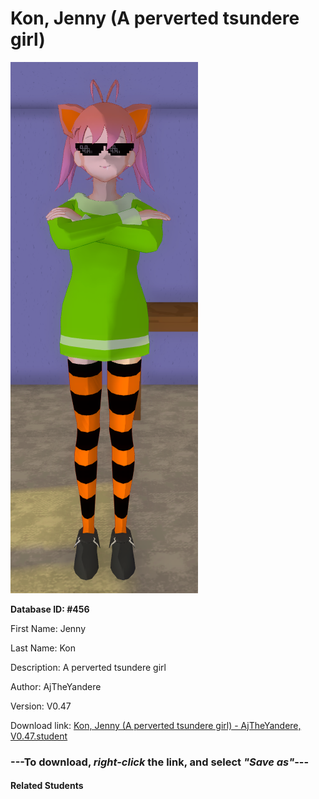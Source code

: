 # Kon, Jenny (A perverted tsundere girl)

<img src="Files/Kon, Jenny (A perverted tsundere girl).png" title="Kon, Jenny (A perverted tsundere girl) - AjTheYandere, V0.47">

**Database ID: #456**

First Name: Jenny

Last Name: Kon

Description: A perverted tsundere girl

Author: AjTheYandere

Version: V0.47

Download link: <a href="https://raw.githubusercontent.com/Arbiter1223/Daigaku-Gurashi-Custom-Students/master/Students/Files/Kon%2C%20Jenny%20(A%20perverted%20tsundere%20girl)%20-%20AjTheYandere%2C%20V0.47.student">Kon, Jenny (A perverted tsundere girl) - AjTheYandere, V0.47.student</a>

### ---**To download, _right-click_ the link, and select _"Save as"_**---

#### Related Students


